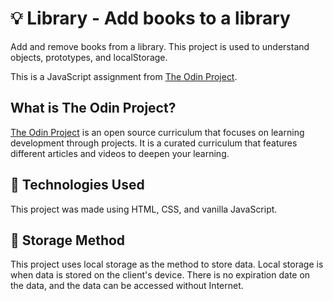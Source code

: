 # :bulb: Library - Add books to a library
Add and remove books from a library. This project is used to understand objects, prototypes, and localStorage.

This is a JavaScript assignment from [The Odin Project](https://www.theodinproject.com/courses/javascript/lessons/library).

## What is The Odin Project?
[The Odin Project](https://www.theodinproject.com/about) is an open source curriculum that focuses on learning development through projects. It is a curated curriculum that features different articles and videos to deepen your learning. 

## :rocket: Technologies Used
This project was made using HTML, CSS, and vanilla JavaScript.

## :file_folder: Storage Method
This project uses local storage as the method to store data. Local storage is when data is stored on the client's device. There is no expiration date on the data, and the data can be accessed without Internet. 
